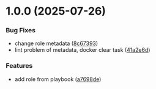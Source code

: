 # 1.0.0 (2025-07-26)


### Bug Fixes

* change role metadata ([8c67393](https://github.com/ckoliber/ansible-role-swarm/commit/8c67393ecaaa82d904b4352b393d48964fc1f4dd))
* lint problem of metadata, docker clear task ([41a2e6d](https://github.com/ckoliber/ansible-role-swarm/commit/41a2e6defba370472a7ebf26674873c46f004588))


### Features

* add role from playbook ([a7698de](https://github.com/ckoliber/ansible-role-swarm/commit/a7698de7b4c074b57352a77e1f20d0efddf65ada))
